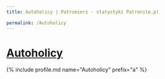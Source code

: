 ```yaml
---
title: Autoholicy | Patromierz - statystyki Patronite.pl

permalink: /Autoholicy
---
```


# [Autoholicy](https://patronite.pl/Autoholicy)

{% include profile.md name="Autoholicy" prefix="a" %}
